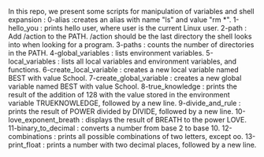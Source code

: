 In this repo, we present some scripts for manipulation of variables and shell expansion : 
0-alias :creates an alias with name "ls" and value "rm *".
1-hello_you : prints hello user, where user is the current Linux user.
2-path : Add /action to the PATH. /action should be the last directory the shell looks into when looking for a program.
3-paths : counts the number of directories in the PATH.
4-global_variables : lists environment variables.
5-local_variables : lists all local variables and environment variables, and functions.
6-create_local_variable : creates a new local variable named BEST with value School.
7-create_global_variable : creates a new global variable named BEST with value School.
8-true_knowledge : prints the result of the addition of 128 with the value stored in the environment variable TRUEKNOWLEDGE, followed by a new line.
9-divide_and_rule : prints the result of POWER divided by DIVIDE, followed by a new line.
10-love_exponent_breath : displays the result of BREATH to the power LOVE.
11-binary_to_decimal : converts a number from base 2 to base 10.
12-combinations : prints all possible combinations of two letters, except oo.
13-print_float : prints a number with two decimal places, followed by a new line. 
